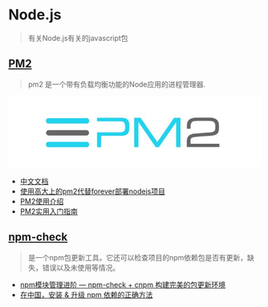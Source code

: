 # Node.js
> 有关Node.js有关的javascript包

## [PM2](http://pm2.keymetrics.io/)

> pm2 是一个带有负载均衡功能的Node应用的进程管理器.

![](/static/images/pm2-logo.jpg)

* [中文文档](https://doc.webpack-china.org/concepts/)
* [使用高大上的pm2代替forever部署nodejs项目](http://www.jianshu.com/p/fdc12d82b661)
* [PM2使用介绍](https://segmentfault.com/a/1190000002539204)
* [PM2实用入门指南](https://www.cnblogs.com/chyingp/p/pm2-documentation.html)

## [npm-check](https://github.com/dylang/npm-check)

> 是一个npm包更新工具。它还可以检查项目的npm依赖包是否有更新，缺失，错误以及未使用等情况。

* [npm模块管理进阶 — npm-check + cnpm 构建完美的包更新环境](https://segmentfault.com/a/1190000011085967)
* [在中国，安装 & 升级 npm 依赖的正确方法](https://cnodejs.org/topic/581d96d5bb9452c9052e7b58)
